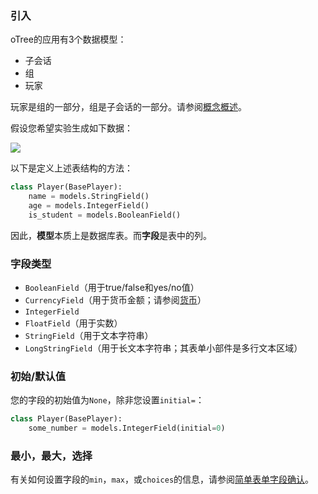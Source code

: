 ### 引入

oTree的应用有3个数据模型：

- 子会话
- 组
- 玩家

玩家是组的一部分，组是子会话的一部分。请参阅[概念概述](https://github.com/anlint/otree-docs-CN)。

假设您希望实验生成如下数据：

![](https://github.com/Shinepans/otree_docs_CN/blob/master/assets/model_generate_data.png)

以下是定义上述表结构的方法：

```python
class Player(BasePlayer):
    name = models.StringField()
    age = models.IntegerField()
    is_student = models.BooleanField()
```

因此，**模型**本质上是数据库表。而**字段**是表中的列。

### 字段类型

- `BooleanField`（用于true/false和yes/no值）
- `CurrencyField`（用于货币金额；请参阅[货币]()）
- `IntegerField`
- `FloatField`（用于实数）
- `StringField`（用于文本字符串）
- `LongStringField`（用于长文本字符串；其表单小部件是多行文本区域）

### 初始/默认值

您的字段的初始值为`None`，除非您设置`initial=`：

```python
class Player(BasePlayer):
    some_number = models.IntegerField(initial=0)
```

### 最小，最大，选择
有关如何设置字段的`min`，`max`，或`choices`的信息，请参阅[简单表单字段确认]()。

